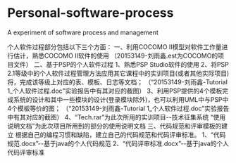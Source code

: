 # Personal-software-process
A experiment of software process and management

个人软件过程部分包括以下三个方面：
一、利用COCOMO II模型对软件工作量进行估计，熟悉COCOMO II软件的使用
    （20153149-刘雨鑫.est为COCOMO的项目文件）
二、基于PSP的个人软件过程
    1、熟悉PSP Studio软件的使用
    2、将PSP 2.1等级中的个人软件过程管理方法应用其它课程中的实训项目(或者其他实际项目)将，完成该等级上对应的表、模板、日志等文档；
       （“20153149-刘雨鑫-Tutorial 1_个人软件过程.doc”实验报告中有其对应的截图）
    3、利用PSP提供的4个模板完成系统的设计和其中一些模块的设计(登录模块除外)，也可以利用UML中与PSP中4个模板等价的图；
       （“20153149-刘雨鑫-Tutorial 1_个人软件过程.doc”实验报告中有其对应的截图）
    4、“Tech.rar”为此次所用的实训项目--技术征集系统
       “使用说明文档”为此次项目所用到的部分的使用说明文档
三、代码规范和评审模板的建立
    根据自己的编程习惯和缺陷，建立自己的代码规范和代码评审标准。
    1、“代码规范.docx”--基于java的个人代码规范
    2、“代码评审标准.docx”--基于java的个人代码评审标准

